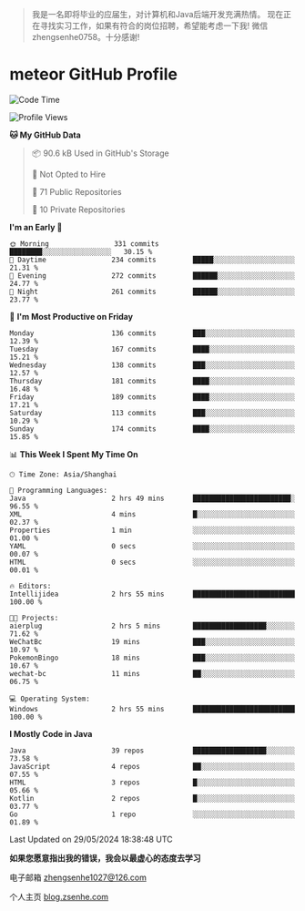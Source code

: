 > 我是一名即将毕业的应届生，对计算机和Java后端开发充满热情。
> 现在正在寻找实习工作，如果有符合的岗位招聘，希望能考虑一下我!
> 微信 zhengsenhe0758。十分感谢!

# meteor  GitHub Profile 

<!--START_SECTION:waka-->
![Code Time](http://img.shields.io/badge/Code%20Time-56%20hrs%205%20mins-blue)

![Profile Views](http://img.shields.io/badge/Profile%20Views-0-blue)

**🐱 My GitHub Data** 

> 📦 90.6 kB Used in GitHub's Storage 
 > 
> 🚫 Not Opted to Hire
 > 
> 📜 71 Public Repositories 
 > 
> 🔑 10 Private Repositories 
 > 
**I'm an Early 🐤** 

```text
🌞 Morning                331 commits         ████████░░░░░░░░░░░░░░░░░   30.15 % 
🌆 Daytime                234 commits         █████░░░░░░░░░░░░░░░░░░░░   21.31 % 
🌃 Evening                272 commits         ██████░░░░░░░░░░░░░░░░░░░   24.77 % 
🌙 Night                  261 commits         ██████░░░░░░░░░░░░░░░░░░░   23.77 % 
```
📅 **I'm Most Productive on Friday** 

```text
Monday                   136 commits         ███░░░░░░░░░░░░░░░░░░░░░░   12.39 % 
Tuesday                  167 commits         ████░░░░░░░░░░░░░░░░░░░░░   15.21 % 
Wednesday                138 commits         ███░░░░░░░░░░░░░░░░░░░░░░   12.57 % 
Thursday                 181 commits         ████░░░░░░░░░░░░░░░░░░░░░   16.48 % 
Friday                   189 commits         ████░░░░░░░░░░░░░░░░░░░░░   17.21 % 
Saturday                 113 commits         ███░░░░░░░░░░░░░░░░░░░░░░   10.29 % 
Sunday                   174 commits         ████░░░░░░░░░░░░░░░░░░░░░   15.85 % 
```


📊 **This Week I Spent My Time On** 

```text
🕑︎ Time Zone: Asia/Shanghai

💬 Programming Languages: 
Java                     2 hrs 49 mins       ████████████████████████░   96.55 % 
XML                      4 mins              █░░░░░░░░░░░░░░░░░░░░░░░░   02.37 % 
Properties               1 min               ░░░░░░░░░░░░░░░░░░░░░░░░░   01.00 % 
YAML                     0 secs              ░░░░░░░░░░░░░░░░░░░░░░░░░   00.07 % 
HTML                     0 secs              ░░░░░░░░░░░░░░░░░░░░░░░░░   00.01 % 

🔥 Editors: 
Intellijidea             2 hrs 55 mins       █████████████████████████   100.00 % 

🐱‍💻 Projects: 
aierplug                 2 hrs 5 mins        ██████████████████░░░░░░░   71.62 % 
WeChatBc                 19 mins             ███░░░░░░░░░░░░░░░░░░░░░░   10.97 % 
PokemonBingo             18 mins             ███░░░░░░░░░░░░░░░░░░░░░░   10.67 % 
wechat-bc                11 mins             ██░░░░░░░░░░░░░░░░░░░░░░░   06.75 % 

💻 Operating System: 
Windows                  2 hrs 55 mins       █████████████████████████   100.00 % 
```

**I Mostly Code in Java** 

```text
Java                     39 repos            ██████████████████░░░░░░░   73.58 % 
JavaScript               4 repos             ██░░░░░░░░░░░░░░░░░░░░░░░   07.55 % 
HTML                     3 repos             █░░░░░░░░░░░░░░░░░░░░░░░░   05.66 % 
Kotlin                   2 repos             █░░░░░░░░░░░░░░░░░░░░░░░░   03.77 % 
Go                       1 repo              ░░░░░░░░░░░░░░░░░░░░░░░░░   01.89 % 
```




 Last Updated on 29/05/2024 18:38:48 UTC
<!--END_SECTION:waka-->


**如果您愿意指出我的错误，我会以最虚心的态度去学习**

电子邮箱 zhengsenhe1027@126.com

个人主页 [blog.zsenhe.com](http://blog.zsenhe.com/)


